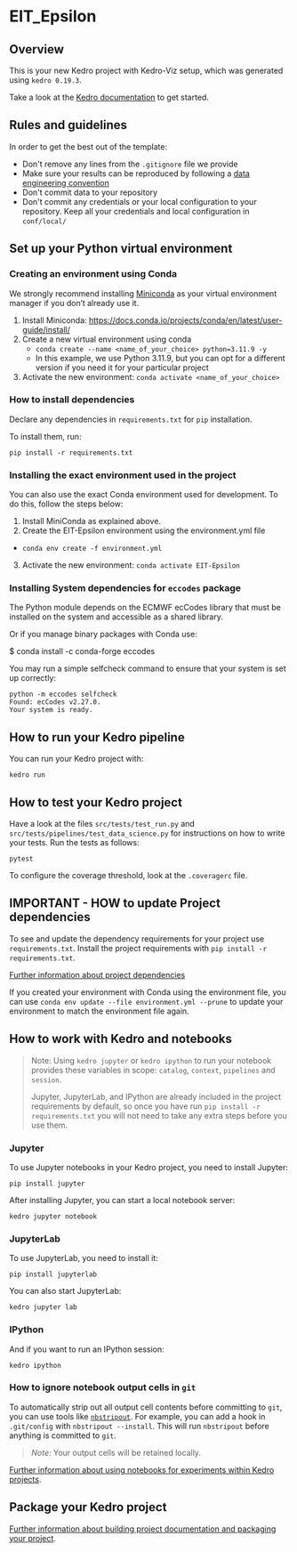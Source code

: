 # EIT_Epsilon

## Overview

This is your new Kedro project with Kedro-Viz setup, which was generated using `kedro 0.19.3`.

Take a look at the [Kedro documentation](https://docs.kedro.org) to get started.

## Rules and guidelines

In order to get the best out of the template:

* Don't remove any lines from the `.gitignore` file we provide
* Make sure your results can be reproduced by following a [data engineering convention](https://docs.kedro.org/en/stable/faq/faq.html#what-is-data-engineering-convention)
* Don't commit data to your repository
* Don't commit any credentials or your local configuration to your repository. Keep all your credentials and local configuration in `conf/local/`


## Set up your Python virtual environment

### Creating an environment using Conda

We strongly recommend installing [Miniconda](https://docs.anaconda.com/free/miniconda/index.html) as your virtual environment manager if you don’t already use it.

1. Install Miniconda: https://docs.conda.io/projects/conda/en/latest/user-guide/install/
2. Create a new virtual environment using conda
   - `conda create --name <name_of_your_choice> python=3.11.9 -y`
   - In this example, we use Python 3.11.9, but you can opt for a different version if you need it for your
     particular project
3. Activate the new environment: `conda activate <name_of_your_choice>`


### How to install dependencies

Declare any dependencies in `requirements.txt` for `pip` installation.

To install them, run:

```
pip install -r requirements.txt
```

### Installing the exact environment used in the project

You can also use the exact Conda environment used for development. To do this, follow the steps below:
1. Install MiniConda as explained above.
2. Create the EIT-Epsilon environment using the environment.yml file
  - `conda env create -f environment.yml`
3. Activate the new environment: `conda activate EIT-Epsilon`

### Installing System dependencies for `eccodes` package
The Python module depends on the ECMWF ecCodes library that must be installed on the system and accessible as a shared library.

Or if you manage binary packages with Conda use:

$ conda install -c conda-forge eccodes

You may run a simple selfcheck command to ensure that your system is set up correctly:

````commandline
python -m eccodes selfcheck
Found: ecCodes v2.27.0.
Your system is ready.
````


## How to run your Kedro pipeline

You can run your Kedro project with:

```
kedro run
```

## How to test your Kedro project

Have a look at the files `src/tests/test_run.py` and `src/tests/pipelines/test_data_science.py` for instructions on how to write your tests. Run the tests as follows:

```
pytest
```

To configure the coverage threshold, look at the `.coveragerc` file.

## IMPORTANT - HOW to update Project dependencies

To see and update the dependency requirements for your project use `requirements.txt`. Install the project requirements with `pip install -r requirements.txt`.

[Further information about project dependencies](https://docs.kedro.org/en/stable/kedro_project_setup/dependencies.html#project-specific-dependencies)

If you created your environment with Conda using the environment file, you can use `conda env update --file environment.yml --prune` to update your environment to match the environment file again. 

## How to work with Kedro and notebooks

> Note: Using `kedro jupyter` or `kedro ipython` to run your notebook provides these variables in scope: `catalog`, `context`, `pipelines` and `session`.
>
> Jupyter, JupyterLab, and IPython are already included in the project requirements by default, so once you have run `pip install -r requirements.txt` you will not need to take any extra steps before you use them.

### Jupyter
To use Jupyter notebooks in your Kedro project, you need to install Jupyter:

```
pip install jupyter
```

After installing Jupyter, you can start a local notebook server:

```
kedro jupyter notebook
```

### JupyterLab
To use JupyterLab, you need to install it:

```
pip install jupyterlab
```

You can also start JupyterLab:

```
kedro jupyter lab
```

### IPython
And if you want to run an IPython session:

```
kedro ipython
```

### How to ignore notebook output cells in `git`
To automatically strip out all output cell contents before committing to `git`, you can use tools like [`nbstripout`](https://github.com/kynan/nbstripout). For example, you can add a hook in `.git/config` with `nbstripout --install`. This will run `nbstripout` before anything is committed to `git`.

> *Note:* Your output cells will be retained locally.

[Further information about using notebooks for experiments within Kedro projects](https://docs.kedro.org/en/develop/notebooks_and_ipython/kedro_and_notebooks.html).
## Package your Kedro project

[Further information about building project documentation and packaging your project](https://docs.kedro.org/en/stable/tutorial/package_a_project.html).

